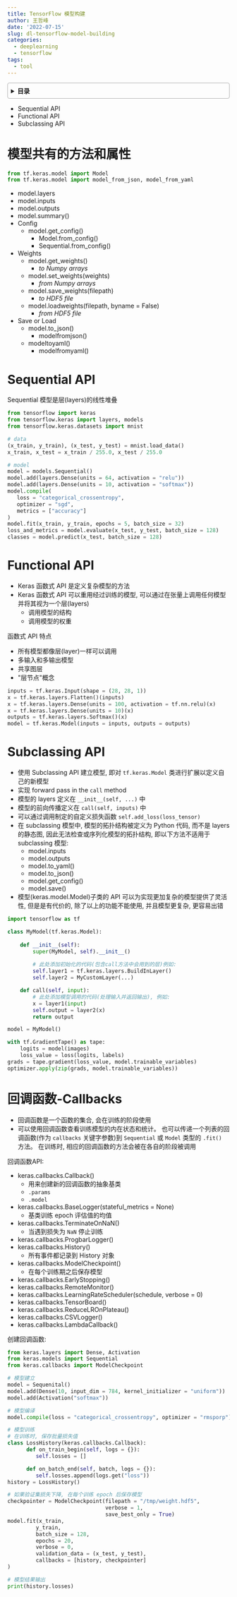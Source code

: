 ```yaml
---
title: TensorFlow 模型构建
author: 王哲峰
date: '2022-07-15'
slug: dl-tensorflow-model-building
categories:
  - deeplearning
  - tensorflow
tags:
  - tool
---
```


<style>
details {
    border: 1px solid #aaa;
    border-radius: 4px;
    padding: .5em .5em 0;
}
summary {
    font-weight: bold;
    margin: -.5em -.5em 0;
    padding: .5em;
}
details[open] {
    padding: .5em;
}
details[open] summary {
    border-bottom: 1px solid #aaa;
    margin-bottom: .5em;
}
</style>

<details><summary>目录</summary><p>

- [模型共有的方法和属性](#模型共有的方法和属性)
- [Sequential API](#sequential-api)
- [Functional API](#functional-api)
- [Subclassing API](#subclassing-api)
- [回调函数-Callbacks](#回调函数-callbacks)
</p></details><p></p>

- Sequential API
- Functional API
- Subclassing API

# 模型共有的方法和属性

```python
from tf.keras.model import Model
from tf.keras.model import model_from_json, model_from_yaml
```

- model.layers
- model.inputs
- model.outputs
- model.summary()
- Config
   - model.get_config()
      - Model.from_config()
      - Sequential.from_config()
- Weights
   - model.get_weights()
      - *to Numpy arrays*
   - model.set_weights(weights)
      - *from Numpy arrays*
   - model.save_weights(filepath)
      - *to HDF5 file*
   - model.loadweights(filepath, byname = False)
      - *from HDF5 file*
- Save or Load
   - model.to_json()
      - modelfromjson()
   - modeltoyaml()
      - modelfromyaml()

# Sequential API

Sequential 模型是层(layers)的线性堆叠

```python
from tensorflow import keras
from tensorflow.keras import layers, models
from tensorflow.keras.datasets import mnist

# data
(x_train, y_train), (x_test, y_test) = mnist.load_data()
x_train, x_test = x_train / 255.0, x_test / 255.0

# model
model = models.Sequential()
model.add(layers.Dense(units = 64, activation = "relu"))
model.add(layers.Dense(units = 10, activation = "softmax"))
model.compile(
   loss = "categorical_crossentropy",
   optimizer = "sgd",
   metrics = ["accuracy"]
)
model.fit(x_train, y_train, epochs = 5, batch_size = 32)
loss_and_metrics = model.evaluate(x_test, y_test, batch_size = 128)
classes = model.predict(x_test, batch_size = 128)
```

# Functional API

* Keras 函数式 API 是定义复杂模型的方法
* Keras 函数式 API 可以重用经过训练的模型, 可以通过在张量上调用任何模型并将其视为一个层(layers)
  - 调用模型的结构
  - 调用模型的权重

函数式 API 特点

* 所有模型都像层(layer)一样可以调用
* 多输入和多输出模型
* 共享图层
* "层节点"概念


```python
inputs = tf.keras.Input(shape = (28, 28, 1))
x = tf.keras.layers.Flatten()(inputs)
x = tf.keras.layers.Dense(units = 100, activation = tf.nn.relu)(x)
x = tf.keras.layers.Dense(units = 10)(x)
outputs = tf.keras.layers.Softmax()(x)
model = tf.keras.Model(inputs = inputs, outputs = outputs)
```

# Subclassing API

- 使用 Subclassing API 建立模型, 即对 `tf.keras.Model` 类进行扩展以定义自己的新模型
- 实现 forward pass in the ``call`` method
- 模型的 layers 定义在 ``__init__(self, ...)`` 中
- 模型的前向传播定义在 ``call(self, inputs)`` 中
- 可以通过调用制定的自定义损失函数 ``self.add_loss(loss_tensor)``
- 在 subclassing 模型中, 模型的拓扑结构被定义为 Python 代码, 而不是 layers 的静态图, 
  因此无法检查或序列化模型的拓扑结构, 即以下方法不适用于 subclassing 模型:
   - model.inputs
   - model.outputs
   - model.to_yaml()
   - model.to_json()
   - model.get_config()
   - model.save()
- 模型(keras.model.Model)子类的 API 可以为实现更加复杂的模型提供了灵活性, 但是是有代价的, 除了以上的功能不能使用, 并且模型更复杂, 更容易出错


```python
import tensorflow as tf

class MyModel(tf.keras.Model):
    
    def __init__(self):
        super(MyModel, self).__init__()
        
        # 此处添加初始化的代码(包含call方法中会用到的层)例如:
        self.layer1 = tf.keras.layers.BuildInLayer()
        self.layer2 = MyCustomLayer(...)

    def call(self, input):
        # 此处添加模型调用的代码(处理输入并返回输出), 例如:
        x = layer1(input)
        self.output = layer2(x)
        return output

model = MyModel()

with tf.GradientTape() as tape:
    logits = model(images)
    loss_value = loss(logits, labels)
grads = tape.gradient(loss_value, model.trainable_variables)
optimizer.apply(zip(grads, model.trainable_variables))
```

# 回调函数-Callbacks

- 回调函数是一个函数的集合, 会在训练的阶段使用
- 可以使用回调函数查看训练模型的内在状态和统计。
  也可以传递一个列表的回调函数(作为 `callbacks` 关键字参数)到 `Sequential` 或 `Model` 类型的 `.fit()` 方法。
  在训练时, 相应的回调函数的方法会被在各自的阶段被调用

回调函数API:

- keras.callbacks.Callback()
   - 用来创建新的回调函数的抽象基类
   - `.params`
   - `.model`
- keras.callbacks.BaseLogger(stateful_metrics = None)
   - 基类训练 epoch 评估值的均值
- keras.callbacks.TerminateOnNaN()
   - 当遇到损失为 `NaN` 停止训练
- keras.callbacks.ProgbarLogger()
- keras.callbacks.History()
   - 所有事件都记录到 History 对象
- keras.callbacks.ModelCheckpoint()
   - 在每个训练期之后保存模型
- keras.callbacks.EarlyStopping()
- keras.callbacks.RemoteMonitor()
- keras.callbacks.LearningRateScheduler(schedule, verbose = 0)
- keras.callbacks.TensorBoard()
- keras.callbacks.ReduceLROnPlateau()
- keras.callbacks.CSVLogger()
- keras.callbacks.LambdaCallback()

创建回调函数:

```python
from keras.layers import Dense, Activation
from keras.models import Sequential
from keras.callbacks import ModelCheckpoint

# 模型建立
model = Sequenital()
model.add(Dense(10, input_dim = 784, kernel_initializer = "uniform"))
model.add(Activation("softmax"))

# 模型编译
model.compile(loss = "categorical_crossentropy", optimizer = "rmsporp")

# 模型训练
# 在训练时, 保存批量损失值
class LossHistory(keras.callbacks.Callback):
      def on_train_begin(self, logs = {}):
         self.losses = []

      def on_batch_end(self, batch, logs = {}):
         self.losses.append(logs.get("loss"))
history = LossHistory()

# 如果验证集损失下降, 在每个训练 epoch 后保存模型
checkpointer = ModelCheckpoint(filepath = "/tmp/weight.hdf5",
                               verbose = 1,
                               save_best_only = True)
model.fit(x_train, 
         y_train, 
         batch_size = 128, 
         epochs = 20, 
         verbose = 0,
         validation_data = (x_test, y_test), 
         callbacks = [history, checkpointer]
)

# 模型结果输出
print(history.losses)
```


